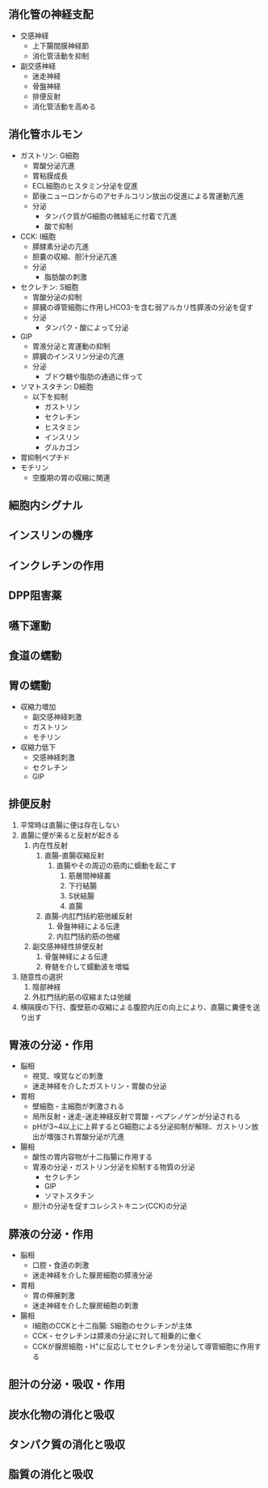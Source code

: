 ## 消化管の神経支配
- 交感神経
	- 上下腸間膜神経節
	- 消化管活動を抑制
- 副交感神経
	- 迷走神経
	- 骨盤神経
	- 排便反射
	- 消化管活動を高める
## 消化管ホルモン
- ガストリン: G細胞
	- 胃酸分泌亢進
	- 胃粘膜成長
	- ECL細胞のヒスタミン分泌を促進
	- 節後ニューロンからのアセチルコリン放出の促進による胃運動亢進
	- 分泌
		- タンパク質がG細胞の微絨毛に付着で亢進
		- 酸で抑制
- CCK: I細胞
	- 膵酵素分泌の亢進
	- 胆嚢の収縮、胆汁分泌亢進
	- 分泌
		- 脂肪酸の刺激
- セクレチン: S細胞
	- 胃酸分泌の抑制
	- 膵臓の導管細胞に作用しHCO3-を含む弱アルカリ性膵液の分泌を促す
	- 分泌
		- タンパク・酸によって分泌
- GIP
	- 胃液分泌と胃運動の抑制
	- 膵臓のインスリン分泌の亢進
	- 分泌
		- ブドウ糖や脂肪の通過に伴って
- ソマトスタチン: D細胞
	- 以下を抑制
		- ガストリン
		- セクレチン
		- ヒスタミン
		- インスリン
		- グルカゴン
- 胃抑制ペプチド
- モチリン
	- 空腹期の胃の収縮に関連
## 細胞内シグナル
## インスリンの機序
## インクレチンの作用
## DPP阻害薬
## 嚥下運動
## 食道の蠕動
## 胃の蠕動
- 収縮力増加
	- 副交感神経刺激
	- ガストリン
	- モチリン
- 収縮力低下
	- 交感神経刺激
	- セクレチン
	- GIP
## 排便反射
1. 平常時は直腸に便は存在しない
2. 直腸に便が来ると反射が起きる
	1. 内在性反射
		1. 直腸-直腸収縮反射
			1. 直腸やその周辺の筋肉に蠕動を起こす
				1. 筋層間神経叢
				2. 下行結腸
				3. S状結腸
				4. 直腸
		2. 直腸-内肛門括約筋弛緩反射
			1. 骨盤神経による伝達
			2. 内肛門括約筋の弛緩
	2. 副交感神経性排便反射
		1. 骨盤神経による伝達
		2. 脊髄を介して蠕動波を増幅
3. 随意性の選択
	1. 陰部神経
	2. 外肛門括約筋の収縮または弛緩
4. 横隔膜の下行、腹壁筋の収縮による腹腔内圧の向上により、直腸に糞便を送り出す
## 胃液の分泌・作用
- 脳相
	- 視覚、嗅覚などの刺激
	- 迷走神経を介したガストリン・胃酸の分泌
- 胃相
	-  壁細胞・主細胞が刺激される
	-  局所反射・迷走-迷走神経反射で胃酸・ペプシノゲンが分泌される
	- pHが3~4以上に上昇するとG細胞による分泌抑制が解除、ガストリン放出が増強され胃酸分泌が亢進
- 腸相
	- 酸性の胃内容物が十二指腸に作用する
	- 胃液の分泌・ガストリン分泌を抑制する物質の分泌
		- セクレチン
		- GIP
		- ソマトスタチン
	- 胆汁の分泌を促すコレシストキニン(CCK)の分泌
## 膵液の分泌・作用
- 脳相
	- 口腔・食道の刺激
	- 迷走神経を介した腺房細胞の膵液分泌
- 胃相
	- 胃の伸展刺激
	- 迷走神経を介した腺房細胞の刺激
- 腸相
	- I細胞のCCKと十二指腸: S細胞のセクレチンが主体
	- CCK・セクレチンは膵液の分泌に対して相乗的に働く
	- CCKが腺房細胞・H<sup>+</sup>に反応してセクレチンを分泌して導管細胞に作用する
## 胆汁の分泌・吸収・作用
## 炭水化物の消化と吸収
## タンパク質の消化と吸収
## 脂質の消化と吸収